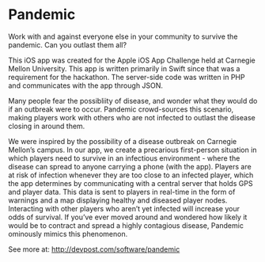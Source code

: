 Pandemic
========

Work with and against everyone else in your community to survive the pandemic. Can you outlast them all?

This iOS app was created for the Apple iOS App Challenge held at Carnegie Mellon University. This app is written primarily in Swift since that was a requirement for the hackathon. The server-side code was written in PHP and communicates with the app through JSON.

Many people fear the possibliity of disease, and wonder what they would do if an outbreak were to occur. Pandemic crowd-sources this scenario, making players work with others who are not infected to outlast the disease closing in around them.

We were inspired by the possibility of a disease outbreak on Carnegie Mellon’s campus. In our app, we create a precarious first-person situation in which players need to survive in an infectious environment - where the disease can spread to anyone carrying a phone (with the app). Players are at risk of infection whenever they are too close to an infected player, which the app determines by communicating with a central server that holds GPS and player data. This data is sent to players in real-time in the form of warnings and a map displaying healthy and diseased player nodes. Interacting with other players who aren’t yet infected will increase your odds of survival. If you’ve ever moved around and wondered how likely it would be to contract and spread a highly contagious disease, Pandemic ominously mimics this phenomenon.

See more at: http://devpost.com/software/pandemic
